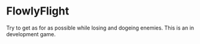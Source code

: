 # FlowlyFlight

Try to get as for as possible while losing and dogeing enemies.
This is an in development game.

